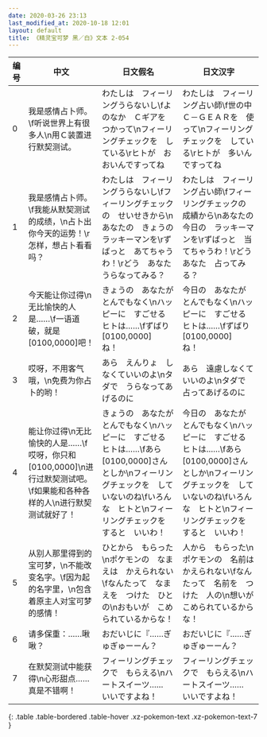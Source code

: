 ```yaml
---
date: 2020-03-26 23:13
last_modified_at: 2020-10-18 12:01
layout: default
title: 《精灵宝可梦 黑／白》文本 2-054
---
```

| 编号 | 中文 | 日文假名 | 日文汉字 |
| ---- | ---- | ---- | --- |
| 0 | 我是感情占卜师。\f听说世界上有很多人\n用Ｃ装置进行默契测试。 | わたしは　フィーリングうらないし\fよのなか　Ｃギアを　つかって\nフィーリングチェックを　している\rヒトが　おおいんですってね | わたしは　フィーリング占い師\f世の中　Ｃ－ＧＥＡＲを　使って\nフィーリングチェックを　している\rヒトが　多いんですってね |
| 1 | 我是感情占卜师。\f我能从默契测试的成绩，\n占卜出你今天的运势！\r怎样，想占卜看看吗？ | わたしは　フィーリングうらないし\fフィーリングチェックの　せいせきから\nあなたの　きょうの　ラッキーマンを\rずばっと　あてちゃうわ！\rどう　あなた　うらなってみる？ | わたしは　フィーリング占い師\fフィーリングチェックの　成績から\nあなたの　今日の　ラッキーマンを\rずばっと　当てちゃうわ！\rどう　あなた　占ってみる？ |
| 2 | 今天能让你过得\n无比愉快的人是……\f一语道破，就是[0100,0000]吧！ | きょうの　あなたが　とんでもなく\nハッピーに　すごせる　ヒトは……\fずばり　[0100,0000]　ね！ | 今日の　あなたが　とんでもなく\nハッピーに　すごせる　ヒトは……\fずばり　[0100,0000]　ね！ |
| 3 | 哎呀，不用客气哦，\n免费为你占卜的哟！ | あら　えんりょ　しなくていいのよ\nタダで　うらなってあげるのに | あら　遠慮しなくていいのよ\nタダで　占ってあげるのに |
| 4 | 能让你过得\n无比愉快的人是……\f哎呀，你只和[0100,0000]\n进行过默契测试吧。\f如果能和各种各样的人\n进行默契测试就好了！ | きょうの　あなたが　とんでもなく\nハッピーに　すごせる　ヒトは……\fあら　[0100,0000]さん　としか\nフィーリングチェックを　していないのね\fいろんな　ヒトと\nフィーリングチェックを　すると　いいわ！ | 今日の　あなたが　とんでもなく\nハッピーに　すごせる　ヒトは……\fあら　[0100,0000]さん　としか\nフィーリングチェックを　していないのね\fいろんな　ヒトと\nフィーリングチェックを　すると　いいわ！ |
| 5 | 从别人那里得到的宝可梦，\n不能改变名字。\f因为起的名字里，\n包含着原主人对宝可梦的感情！ | ひとから　もらった\nポケモンの　なまえは　かえられない\fなんたって　なまえを　つけた　ひとの\nおもいが　こめられているからな！ | 人から　もらった\nポケモンの　名前は　かえられない\fなんたって　名前を　つけた　人の\n想いが　こめられているからな！ |
| 6 | 请多保重：……啾啾？ | おだいじに『……ぎゅぎゅーーん？ | おだいじに『……ぎゅぎゅーーん？ |
| 7 | 在默契测试中能获得\n心形甜点……真是不错啊！ | フィーリングチェックで　もらえる\nハートスイーツ……　いいですよね！ | フィーリングチェックで　もらえる\nハートスイーツ……　いいですよね！ |
{: .table .table-bordered .table-hover .xz-pokemon-text .xz-pokemon-text-7 }